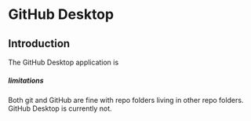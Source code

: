 # GitHub Desktop

## Introduction

The GitHub Desktop application is 

##### limitations

Both git and GitHub are fine with repo folders living in other repo folders. GitHub Desktop is currently not.
